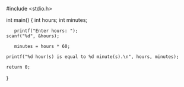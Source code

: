#include <stdio.h>

int main() {
    int hours;
    int minutes;

       printf("Enter hours: ");
    scanf("%d", &hours);

       minutes = hours * 60;

    printf("%d hour(s) is equal to %d minute(s).\n", hours, minutes);

    return 0;
}



